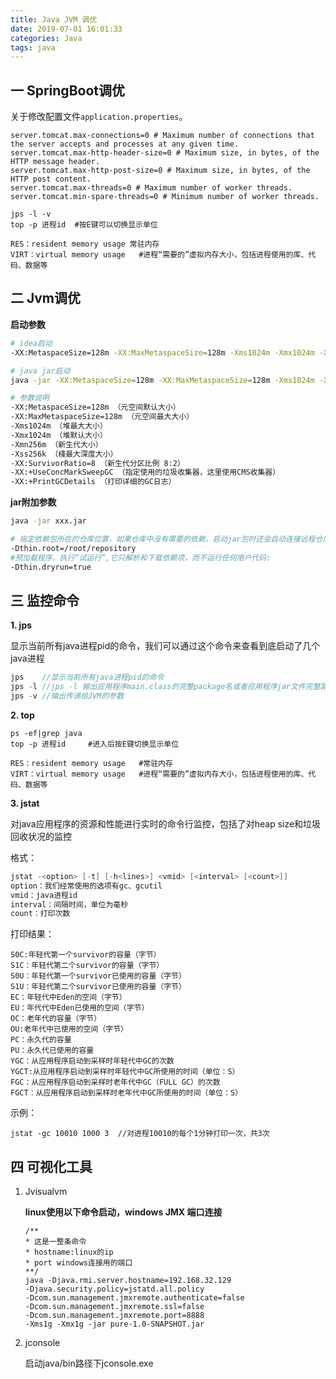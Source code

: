 ```yaml
---
title: Java JVM 调优
date: 2019-07-01 16:01:33
categories: Java
tags: java
---
```


<meta name="referrer" content="no-referrer" />


## 一 SpringBoot调优

关于修改配置文件`application.properties`。

```
server.tomcat.max-connections=0 # Maximum number of connections that the server accepts and processes at any given time.
server.tomcat.max-http-header-size=0 # Maximum size, in bytes, of the HTTP message header.
server.tomcat.max-http-post-size=0 # Maximum size, in bytes, of the HTTP post content.
server.tomcat.max-threads=0 # Maximum number of worker threads.
server.tomcat.min-spare-threads=0 # Minimum number of worker threads.
```

```
jps -l -v
top -p 进程id  #按E键可以切换显示单位

RES：resident memory usage 常驻内存
VIRT：virtual memory usage	#进程“需要的”虚拟内存大小，包括进程使用的库、代码、数据等
```

## 二 Jvm调优

**启动参数**

```sh
# idea启动
-XX:MetaspaceSize=128m -XX:MaxMetaspaceSize=128m -Xms1024m -Xmx1024m -Xmn256m -Xss256k -XX:SurvivorRatio=8 -XX:+UseConcMarkSweepGC

# java jar启动
java -jar -XX:MetaspaceSize=128m -XX:MaxMetaspaceSize=128m -Xms1024m -Xmx1024m -Xmn256m -Xss256k -XX:SurvivorRatio=8 -XX:+UseConcMarkSweepGC newframe-1.0.0.jar

# 参数说明
-XX:MetaspaceSize=128m （元空间默认大小）
-XX:MaxMetaspaceSize=128m （元空间最大大小）
-Xms1024m （堆最大大小）
-Xmx1024m （堆默认大小）
-Xmn256m （新生代大小）
-Xss256k （棧最大深度大小）
-XX:SurvivorRatio=8 （新生代分区比例 8:2）
-XX:+UseConcMarkSweepGC （指定使用的垃圾收集器，这里使用CMS收集器）
-XX:+PrintGCDetails （打印详细的GC日志）
```

**jar附加参数**

```sh
java -jar xxx.jar

# 指定依赖包所在的仓库位置，如果仓库中没有需要的依赖，启动jar包时还会自动连接远程仓库进行下载
-Dthin.root=/root/repository 
#预加载程序，执行“试运行”,它只解析和下载依赖项，而不运行任何用户代码:
-Dthin.dryrun=true			 
```



## 三 监控命令

**1. jps**

显示当前所有java进程pid的命令，我们可以通过这个命令来查看到底启动了几个java进程

```java
jps    //显示当前所有java进程pid的命令
jps -l //jps -l 输出应用程序main.class的完整package名或者应用程序jar文件完整路径名
jps -v //输出传递给JVM的参数
```

**2. top**

```shell
ps -ef|grep java
top -p 进程id		#进入后按E键切换显示单位

RES：resident memory usage	#常驻内存
VIRT：virtual memory usage	#进程“需要的”虚拟内存大小，包括进程使用的库、代码、数据等
```

**3. jstat**

对java应用程序的资源和性能进行实时的命令行监控，包括了对heap size和垃圾回收状况的监控

格式：

```java
jstat -<option> [-t] [-h<lines>] <vmid> [<interval> [<count>]]
option：我们经常使用的选项有gc、gcutil
vmid：java进程id
interval：间隔时间，单位为毫秒
count：打印次数
```

打印结果：

```
S0C:年轻代第一个survivor的容量（字节）
S1C：年轻代第二个survivor的容量（字节）
S0U：年轻代第一个survivor已使用的容量（字节）
S1U：年轻代第二个survivor已使用的容量（字节）
EC：年轻代中Eden的空间（字节）
EU：年代代中Eden已使用的空间（字节）
OC：老年代的容量（字节）
OU:老年代中已使用的空间（字节）
PC：永久代的容量
PU：永久代已使用的容量
YGC：从应用程序启动到采样时年轻代中GC的次数
YGCT:从应用程序启动到采样时年轻代中GC所使用的时间（单位：S）
FGC：从应用程序启动到采样时老年代中GC（FULL GC）的次数
FGCT：从应用程序启动到采样时老年代中GC所使用的时间（单位：S）
```

示例：

```
jstat -gc 10010 1000 3  //对进程10010的每个1分钟打印一次，共3次
```

## 四 可视化工具

1. Jvisualvm 

   **linux使用以下命令启动，windows JMX 端口连接**

   ```
   /**
   * 这是一整条命令
   * hostname:linux的ip
   * port windows连接用的端口
   **/
   java -Djava.rmi.server.hostname=192.168.32.129 
   -Djava.security.policy=jstatd.all.policy 
   -Dcom.sun.management.jmxremote.authenticate=false 
   -Dcom.sun.management.jmxremote.ssl=false 
   -Dcom.sun.management.jmxremote.port=8888 
   -Xms1g -Xmx1g -jar pure-1.0-SNAPSHOT.jar
   ```

2. jconsole

   启动java/bin路径下jconsole.exe